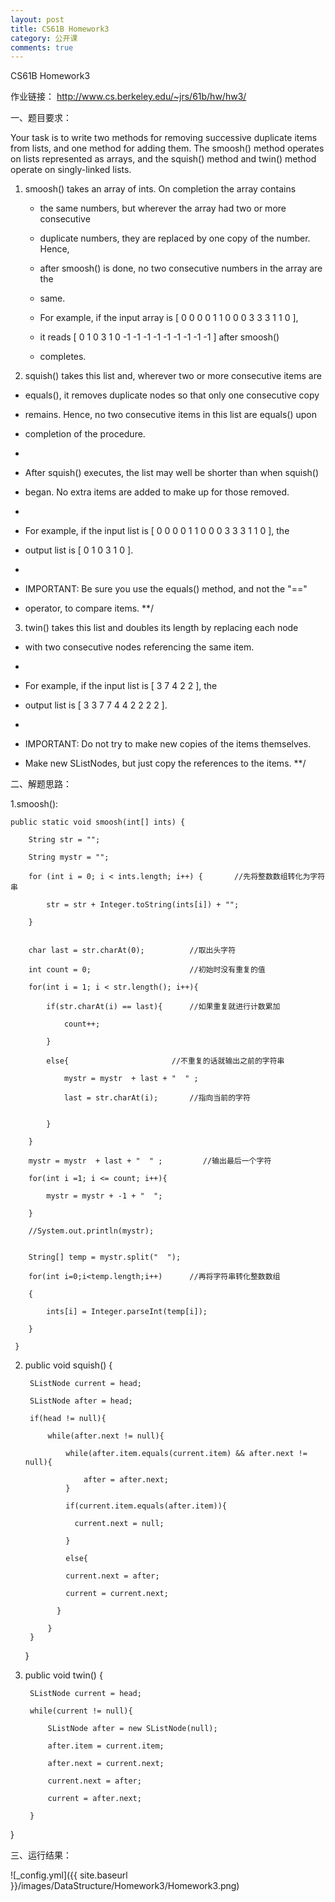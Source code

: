 ```yaml
---
layout: post
title: CS61B Homework3
category: 公开课
comments: true
---
```


CS61B Homework3




作业链接：
http://www.cs.berkeley.edu/~jrs/61b/hw/hw3/





一、题目要求：

Your task is to write two methods for removing successive duplicate items from
lists, and one method for adding them.  The smoosh() method operates on lists
represented as arrays, and the squish() method and twin() method operate on
singly-linked lists.


1. smoosh() takes an array of ints.  On completion the array contains

   *  the same numbers, but wherever the array had two or more consecutive

   *  duplicate numbers, they are replaced by one copy of the number.  Hence,

   *  after smoosh() is done, no two consecutive numbers in the array are the

   *  same.


   *  For example, if the input array is [ 0 0 0 0 1 1 0 0 0 3 3 3 1 1 0 ],
   *  it reads [ 0 1 0 3 1 0 -1 -1 -1 -1 -1 -1 -1 -1 -1 ] after smoosh()
   *  completes.



2.  squish() takes this list and, wherever two or more consecutive items are

   *  equals(), it removes duplicate nodes so that only one consecutive copy

   *  remains.  Hence, no two consecutive items in this list are equals() upon

   *  completion of the procedure.
   *
   *  After squish() executes, the list may well be shorter than when squish()

   *  began.  No extra items are added to make up for those removed.
   *
   *  For example, if the input list is [ 0 0 0 0 1 1 0 0 0 3 3 3 1 1 0 ], the

   *  output list is [ 0 1 0 3 1 0 ].
   *
   *  IMPORTANT:  Be sure you use the equals() method, and not the "=="

   *  operator, to compare items.
   **/




3.   twin() takes this list and doubles its length by replacing each node

   *  with two consecutive nodes referencing the same item.
   *
   *  For example, if the input list is [ 3 7 4 2 2 ], the

   *  output list is [ 3 3 7 7 4 4 2 2 2 2 ].
   *
   *  IMPORTANT:  Do not try to make new copies of the items themselves.

   *  Make new SListNodes, but just copy the references to the items.
   **/





二、解题思路：




1.smoosh():


    public static void smoosh(int[] ints) {
    
        String str = "";

        String mystr = "";

        for (int i = 0; i < ints.length; i++) {       //先将整数数组转化为字符串

            str = str + Integer.toString(ints[i]) + "";

        }


        char last = str.charAt(0);          //取出头字符

        int count = 0;                      //初始时没有重复的值

        for(int i = 1; i < str.length(); i++){

            if(str.charAt(i) == last){      //如果重复就进行计数累加

                count++;

            }

            else{                       //不重复的话就输出之前的字符串

                mystr = mystr  + last + "  " ;

                last = str.charAt(i);       //指向当前的字符

                
            }

        }

        mystr = mystr  + last + "  " ;         //输出最后一个字符
      
        for(int i =1; i <= count; i++){

            mystr = mystr + -1 + "  ";

        }

        //System.out.println(mystr);


        String[] temp = mystr.split("  ");

        for(int i=0;i<temp.length;i++)      //再将字符串转化整数数组

        {

            ints[i] = Integer.parseInt(temp[i]);

        }

     }




2.
     public void squish() {


        SListNode current = head;

        SListNode after = head;

        if(head != null){

            while(after.next != null){

                while(after.item.equals(current.item) && after.next != null){

                    after = after.next;
                }

                if(current.item.equals(after.item)){

                  current.next = null;

                }

                else{

                current.next = after;

                current = current.next;

              }
              
            }
        }


    }




3.
    public void twin() {
   
        SListNode current = head;

        while(current != null){

            SListNode after = new SListNode(null);

            after.item = current.item; 

            after.next = current.next;

            current.next = after;

            current = after.next;

        }

  }







三、运行结果：



![_config.yml]({{ site.baseurl }}/images/DataStructure/Homework3/Homework3.png)


